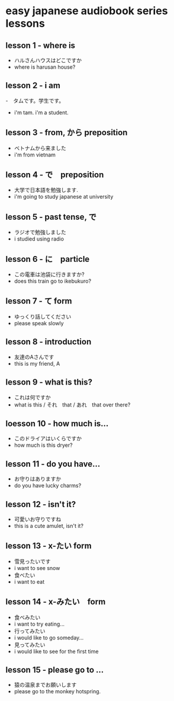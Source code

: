 # easy japanese audiobook series lessons

## lesson 1 - where is

- ハルさんハウスはどこですか
- where is harusan house?

## lesson 2 - i am

-　タムです。学生です。
- i'm tam.  i'm a student.

## lesson 3 - from, から preposition

- ベトナムから来ました
- i'm from vietnam

## lesson 4 - で　preposition

- 大学で日本語を勉強します.
- i'm going to study japanese at university

## lesson 5 - past tense, で

- ラジオで勉強しました
- i studied using radio

## lesson 6 - に　particle

- この電車は池袋に行きますか?
- does this train go to ikebukuro?

## lesson 7 - て form
- ゆっくり話してください
- please speak slowly

## lesson 8 - introduction
- 友達のAさんです
- this is my friend, A

## lesson 9 - what is this?
- これは何ですか
- what is this / それ　that / あれ　that over there?

## loesson 10 - how much is...
- このドライアはいくらですか
- how much is this dryer?

## lesson 11 - do you have...
- お守りはありますか
- do you have lucky charms?

## lesson 12 - isn't it?
- 可愛いお守りですね
- this is a cute amulet, isn't it?

## lesson 13 - x-たい form
- 雪見ったいです
- i want to see snow
- 食べたい　
- i want to eat

## lesson 14 - x-みたい　form
- 食べみたい
- i want to try eating...
- 行ってみたい
- i would like to go someday...
- 見ってみたい
- i would like to see for the first time

## lesson 15 - please go to ...
- 猿の温泉までお願いします
- please go to the monkey hotspring.